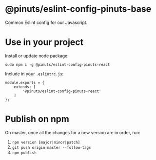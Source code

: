 # @pinuts/eslint-config-pinuts-base
Common Eslint config for our Javascript.

# Use in your project

Install or update node package:
```
sudo npm i -g @pinuts/eslint-config-pinuts-react
```

Include in your `.eslintrc.js`:

```
module.exports = {
    extends: [
        '@pinuts/eslint-config-pinuts-react'
    ]
};
```

# Publish on npm

On master, once all the changes for a new version are in order, run:

1. `npm version [major|minor|patch]`
2. `git push origin master --follow-tags`
3. `npm publish`
